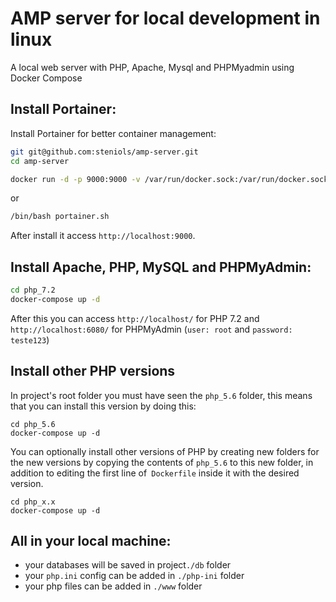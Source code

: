 # AMP server for local development in linux

A local web server with PHP, Apache, Mysql and PHPMyadmin using Docker Compose

## Install Portainer:

Install Portainer for better container management:

```bash
git git@github.com:steniols/amp-server.git
cd amp-server
```
```bash
docker run -d -p 9000:9000 -v /var/run/docker.sock:/var/run/docker.sock portainer/portainer
```
or
```bash
/bin/bash portainer.sh
```
After install it access `http://localhost:9000`.


## Install Apache, PHP, MySQL and PHPMyAdmin:

```bash
cd php_7.2
docker-compose up -d
```
After this you can access `http://localhost/` for PHP 7.2 and `http://localhost:6080/` for PHPMyAdmin (`user: root` and `password: teste123`)


## Install other PHP versions

In project's root folder you must have seen the `php_5.6` folder, this means that you can install this version by doing this:

```
cd php_5.6
docker-compose up -d
```

You can optionally install other versions of PHP by creating new folders for the new versions by copying the contents of `php_5.6` to this new folder, in addition to editing the first line of` Dockerfile` inside it with the desired version.

```
cd php_x.x
docker-compose up -d
```

## All in your local machine:

- your databases will be saved in project`./db` folder
- your `php.ini` config can be added in `./php-ini` folder
- your php files can be added in `./www` folder
